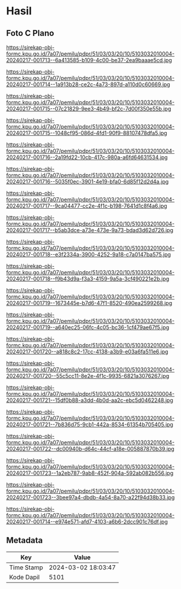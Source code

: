 # Hasil

## Foto C Plano

https://sirekap-obj-formc.kpu.go.id/7a07/pemilu/pdpr/51/03/03/20/10/5103032010004-20240217-001713--6a413585-b109-4c00-be37-2ea9baaae5cd.jpg

https://sirekap-obj-formc.kpu.go.id/7a07/pemilu/pdpr/51/03/03/20/10/5103032010004-20240217-001714--1a913b28-ce2c-4a73-897d-a110d0c60669.jpg

https://sirekap-obj-formc.kpu.go.id/7a07/pemilu/pdpr/51/03/03/20/10/5103032010004-20240217-001715--07c21829-9ee3-4b49-bf2c-7d00f350e55b.jpg

https://sirekap-obj-formc.kpu.go.id/7a07/pemilu/pdpr/51/03/03/20/10/5103032010004-20240217-001715--1048cf95-086d-4fd1-90f9-88107478dfa5.jpg

https://sirekap-obj-formc.kpu.go.id/7a07/pemilu/pdpr/51/03/03/20/10/5103032010004-20240217-001716--2a19fd22-10cb-417c-980a-a6fd64631534.jpg

https://sirekap-obj-formc.kpu.go.id/7a07/pemilu/pdpr/51/03/03/20/10/5103032010004-20240217-001716--5035f0ec-3901-4e19-bfa0-6d85f12d2d4a.jpg

https://sirekap-obj-formc.kpu.go.id/7a07/pemilu/pdpr/51/03/03/20/10/5103032010004-20240217-001717--9ca04477-cc2e-4f1c-b198-7641d1c8f4a6.jpg

https://sirekap-obj-formc.kpu.go.id/7a07/pemilu/pdpr/51/03/03/20/10/5103032010004-20240217-001717--b5ab3dce-a73e-473e-9a73-bdad3d62d726.jpg

https://sirekap-obj-formc.kpu.go.id/7a07/pemilu/pdpr/51/03/03/20/10/5103032010004-20240217-001718--e3f2334a-3900-4252-9a18-c7a0147ba575.jpg

https://sirekap-obj-formc.kpu.go.id/7a07/pemilu/pdpr/51/03/03/20/10/5103032010004-20240217-001718--f9b43d9a-f3a3-4159-9a5a-3cf490221e2b.jpg

https://sirekap-obj-formc.kpu.go.id/7a07/pemilu/pdpr/51/03/03/20/10/5103032010004-20240217-001719--1673445e-b7d6-47f1-8520-490ea2599268.jpg

https://sirekap-obj-formc.kpu.go.id/7a07/pemilu/pdpr/51/03/03/20/10/5103032010004-20240217-001719--a640ec25-06fc-4c05-bc36-1cf479ae67f5.jpg

https://sirekap-obj-formc.kpu.go.id/7a07/pemilu/pdpr/51/03/03/20/10/5103032010004-20240217-001720--a818c8c2-17cc-4138-a3b9-e03a6fa511e6.jpg

https://sirekap-obj-formc.kpu.go.id/7a07/pemilu/pdpr/51/03/03/20/10/5103032010004-20240217-001720--55c5cc11-8e2e-4f1c-9935-6821a3076267.jpg

https://sirekap-obj-formc.kpu.go.id/7a07/pemilu/pdpr/51/03/03/20/10/5103032010004-20240217-001721--15df0b88-a3dd-4b0d-aa2c-ebc5d0462248.jpg

https://sirekap-obj-formc.kpu.go.id/7a07/pemilu/pdpr/51/03/03/20/10/5103032010004-20240217-001721--7b836d75-9cb1-442a-8534-61354b705405.jpg

https://sirekap-obj-formc.kpu.go.id/7a07/pemilu/pdpr/51/03/03/20/10/5103032010004-20240217-001722--dc00940b-d64c-44cf-a18e-005887870b39.jpg

https://sirekap-obj-formc.kpu.go.id/7a07/pemilu/pdpr/51/03/03/20/10/5103032010004-20240217-001723--1a2eb787-9ab8-452f-904a-592ab082b556.jpg

https://sirekap-obj-formc.kpu.go.id/7a07/pemilu/pdpr/51/03/03/20/10/5103032010004-20240217-001723--3bee97a4-dbdb-4a54-8a70-a22f94d38b33.jpg

https://sirekap-obj-formc.kpu.go.id/7a07/pemilu/pdpr/51/03/03/20/10/5103032010004-20240217-001714--e974e571-afd7-4103-a6b6-2dcc901c76df.jpg


## Metadata

| Key        | Value               |
| ---------- | ------------------- |
| Time Stamp | 2024-03-02 18:03:47 |
| Kode Dapil | 5101                |



